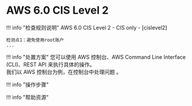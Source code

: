 # AWS 6.0 CIS Level 2

!!! info "检查规则说明"
    AWS 6.0 CIS Level 2 - CIS only - [cislevel2]
    
    检测点1：避免使用root账户
    ...

    
!!! info "处置方案"
    您可以使用 AWS 控制台、AWS Command Line Interface (CLI)、REST API 来执行具体的操作。   
    我们以 AWS 控制台为例，在控制台中处理问题 。



!!! info "操作步骤"





!!! info "帮助资源"
    